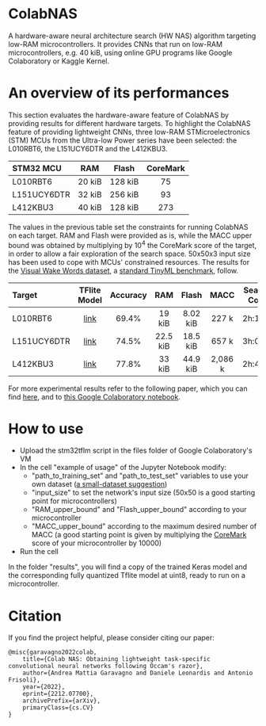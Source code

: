 # ColabNAS
A hardware-aware neural architecture search (HW NAS) algorithm targeting low-RAM microcontrollers. It provides CNNs that run on low-RAM microcontrollers, e.g. 40 kiB, using online GPU programs like Google Colaboratory or Kaggle Kernel.

# An overview of its performances
This section evaluates the hardware-aware feature of ColabNAS by providing results for different hardware targets. To highlight the ColabNAS feature of providing lightweight CNNs, three low-RAM STMicroelectronics (STM) MCUs from the Ultra-low Power series have been selected: the L010RBT6, the L151UCY6DTR and the L412KBU3.

| STM32 MCU   | RAM    | Flash   | CoreMark |
| :---        | :---:  | :---:   | :---:    |
| L010RBT6    | 20 kiB | 128 kiB | 75       | 
| L151UCY6DTR | 32 kiB | 256 kiB | 93       |
| L412KBU3    | 40 kiB | 128 kiB | 273      |

The values in the previous table set the constraints for running ColabNAS on each target. RAM and Flash were provided as is, while the MACC upper bound was obtained by multiplying by $10^{4}$ the CoreMark score of the target, in order to allow a fair exploration of the search space. 50x50x3 input size has been used to cope with MCUs' constrained resources. The results for the [Visual Wake Words dataset](https://arxiv.org/abs/1906.05721), a [standard TinyML benchmark](https://arxiv.org/abs/2003.04821), follow.

| Target      | TFlite Model | Accuracy | RAM      | Flash    | MACC    | Search Cost |
| :---        | :---:        | :---:    | :---:    | :---:    | :---:   | :---:       |
| L010RBT6    | [link](https://drive.google.com/file/d/103XvW4AlDvXwXaIPEtcK3RtAjTlY7Qif/view?usp=drive_link) | 69.4%    | 19 kiB   | 8.02 kiB | 227 k   | 2h:11m      | 
| L151UCY6DTR | [link](https://drive.google.com/file/d/1-iR347s0TgHGNbCbt3UQBXZ9aulN0st0/view?usp=drive_link) | 74.5%    | 22.5 kiB | 18.5 kiB | 657 k   | 3h:04m      |
| L412KBU3    | [link](https://drive.google.com/file/d/10f_9eumbIQwTHg0HQJBNdkfezcvpU15y/view?usp=drive_link) | 77.8%    | 33 kiB   | 44.9 kiB | 2,086 k | 2h:47m      |

For more experimental results refer to the following paper, which you can find [here](https://arxiv.org/abs/2212.07700), and to [this Google Colaboratory notebook](https://colab.research.google.com/drive/1VeTPJxo_klFdav727n-YXkjOQUcjTj9w?usp=drive_link). 

# How to use

* Upload the stm32tflm script in the files folder of Google Colaboratory's VM
* In the cell "example of usage" of the Jupyter Notebook modify: 
  * "path_to_training_set" and "path_to_test_set" variables to use your own dataset ([a small-dataset suggestion](https://www.kaggle.com/datasets/hasnainjaved/melanoma-skin-cancer-dataset-of-10000-images?resource=download))
  * "input_size" to set the network's input size (50x50 is a good starting point for microcontrollers)
  * "RAM_upper_bound" and "Flash_upper_bound" according to your microcontroller
  * "MACC_upper_bound" according to the maximum desired number of MACC (a good starting point is given by multiplying the [CoreMark](https://www.eembc.org/coremark/) score of your microcontroller by 10000)
* Run the cell

In the folder "results", you will find a copy of the trained Keras model and the corresponding fully quantized Tflite model at uint8, ready to run on a microcontroller.

# Citation
If you find the project helpful, please consider citing our paper:

    @misc{garavagno2022colab,
        title={Colab NAS: Obtaining lightweight task-specific convolutional neural networks following Occam's razor}, 
        author={Andrea Mattia Garavagno and Daniele Leonardis and Antonio Frisoli},
        year={2022},
        eprint={2212.07700},
        archivePrefix={arXiv},
        primaryClass={cs.CV}
    }
